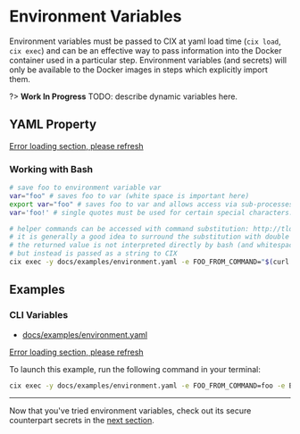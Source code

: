 # Environment Variables

Environment variables must be passed to CIX at yaml load time (`cix load`, `cix exec`) and can be an effective way to pass information into the Docker container used in a particular step. Environment variables (and secrets) will only be available to the Docker images in steps which explicitly import them. 

?> **Work In Progress** TODO: describe dynamic variables here.

## YAML Property
[Error loading section, please refresh](../shared/environment.md ':include')

### Working with Bash

```bash
# save foo to environment variable var
var="foo" # saves foo to var (white space is important here)
export var="foo" # saves foo to var and allows access via sub-processes (white space is important here)
var='foo!' # single quotes must be used for certain special characters: https://www.tldp.org/LDP/abs/html/special-chars.html

# helper commands can be accessed with command substitution: http://tldp.org/LDP/abs/html/commandsub.html
# it is generally a good idea to surround the substitution with double quotes to ensure 
# the returned value is not interpreted directly by bash (and whitespace preserved), 
# but instead is passed as a string to CIX
cix exec -y docs/examples/environment.yaml -e FOO_FROM_COMMAND="$(curl www.google.com)"
```

## Examples

### CLI Variables

* [docs/examples/environment.yaml](https://github.com/salesforce/cix/blob/master/docs/examples/environment.yaml) 

[Error loading section, please refresh](../examples/environment.yaml ':include :type=code')

To launch this example, run the following command in your terminal:

```bash
cix exec -y docs/examples/environment.yaml -e FOO_FROM_COMMAND=foo -e BAR_FROM_COMMAND=bar
```

---

Now that you've tried environment variables, check out its secure counterpart secrets in the [next section](tutorials/secrets.md).
